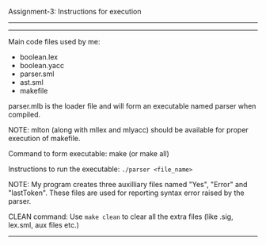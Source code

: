 Assignment-3: Instructions for execution

-----------------------------------------------------------------------------
-----------------------------------------------------------------------------

Main code files used by me:
- boolean.lex
- boolean.yacc
- parser.sml
- ast.sml
- makefile

parser.mlb is the loader file and will form an executable named parser when compiled.

NOTE: mlton (along with mllex and mlyacc) should be available for proper execution
	  of makefile.

Command to form executable:
make
(or make all)

Instructions to run the executable:
`./parser <file_name>`

NOTE: My program creates three auxilliary files named "Yes", "Error" and "lastToken". 
	  These files are used for reporting syntax error raised by the parser.

CLEAN command:
Use `make clean` to clear all the extra files (like .sig, lex.sml, aux files etc.)

-------------------------------------------------------------------------------
